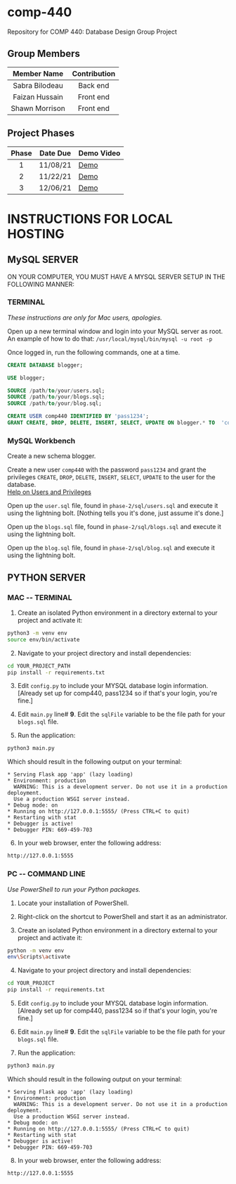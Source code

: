 # comp-440

Repository for COMP 440: Database Design Group Project

## Group Members
|   Member Name  |  Contribution |
| :------------: | :------------:|
| Sabra Bilodeau | Back end      |
| Faizan Hussain | Front end     |
| Shawn Morrison | Front end     |

## Project Phases

| Phase | Date Due | Demo Video |
| :---: | :------: | :--------- |
|   1   | 11/08/21 | [Demo](https://youtu.be/YmP42iaXkLc) |
|   2   | 11/22/21 | [Demo](https://youtu.be/LNYtWK05jiI)   |
|   3   | 12/06/21 | [Demo]()   |

# INSTRUCTIONS FOR LOCAL HOSTING

## MySQL SERVER
ON YOUR COMPUTER, YOU MUST HAVE A MYSQL SERVER SETUP IN THE FOLLOWING MANNER:

### TERMINAL
*These instructions are only for Mac users, apologies.*

Open up a new terminal window and login into your MySQL server as root.  
An example of how to do that: `/usr/local/mysql/bin/mysql -u root -p`

Once logged in, run the following commands, one at a time.  

```sql
CREATE DATABASE blogger;

USE blogger;

SOURCE /path/to/your/users.sql;
SOURCE /path/to/your/blogs.sql;
SOURCE /path/to/your/blog.sql;

CREATE USER comp440 IDENTIFIED BY 'pass1234';  
GRANT CREATE, DROP, DELETE, INSERT, SELECT, UPDATE ON blogger.* TO  'comp440'@'localhost';
```

### MySQL Workbench
Create a new schema blogger.  

Create a new user `comp440` with the password `pass1234` and grant the privileges `CREATE`, `DROP`, `DELETE`, `INSERT`, `SELECT`, `UPDATE` to the user for the database.  
[Help on Users and Privileges](https://dev.mysql.com/doc/workbench/en/wb-mysql-connections-navigator-management-users-and-privileges.html)

Open up the `user.sql` file, found in `phase-2/sql/users.sql` and execute it using the lightning bolt. [Nothing tells you it's done, just assume it's done.]

Open up the `blogs.sql` file, found in `phase-2/sql/blogs.sql` and execute it using the lightning bolt.

Open up the `blog.sql` file, found in `phase-2/sql/blog.sql` and execute it using the lightning bolt.

## PYTHON SERVER

### MAC -- TERMINAL
1. Create an isolated Python environment in a directory external to your project and activate it:

  ```bash
  python3 -m venv env
  source env/bin/activate
  ```

2. Navigate to your project directory and install dependencies:

  ```bash
  cd YOUR_PROJECT_PATH
  pip install -r requirements.txt
  ```

3. Edit `config.py` to include your MYSQL database login information. [Already set up for comp440, pass1234 so if that's your login, you're fine.]

4. Edit `main.py` line# **9**. Edit the `sqlFile` variable to be the file path for your `blogs.sql` file.

5. Run the application:

  ```bash
  python3 main.py
  ```

  Which should result in the following output on your terminal:  
  ```shell
  * Serving Flask app 'app' (lazy loading)
  * Environment: production
    WARNING: This is a development server. Do not use it in a production deployment.
    Use a production WSGI server instead.
  * Debug mode: on
  * Running on http://127.0.0.1:5555/ (Press CTRL+C to quit)
  * Restarting with stat
  * Debugger is active!
  * Debugger PIN: 669-459-703
 ```

6. In your web browser, enter the following address:

  ```bash
  http://127.0.0.1:5555
  ```

### PC -- COMMAND LINE
*Use PowerShell to run your Python packages.*

1. Locate your installation of PowerShell.

2. Right-click on the shortcut to PowerShell and start it as an administrator.

3. Create an isolated Python environment in a directory external to your project and activate it:

  ```bash
  python -m venv env
  env\Scripts\activate
  ```

4. Navigate to your project directory and install dependencies:

  ```bash
  cd YOUR_PROJECT
  pip install -r requirements.txt
  ```

5. Edit `config.py` to include your MYSQL database login information. [Already set up for comp440, pass1234 so if that's your login, you're fine.]

6. Edit `main.py` line# **9**. Edit the `sqlFile` variable to be the file path for your `blogs.sql` file.

7. Run the application:

  ```bash
  python3 main.py
  ```

  Which should result in the following output on your terminal:  
  ```shell
  * Serving Flask app 'app' (lazy loading)
  * Environment: production
    WARNING: This is a development server. Do not use it in a production deployment.
    Use a production WSGI server instead.
  * Debug mode: on
  * Running on http://127.0.0.1:5555/ (Press CTRL+C to quit)
  * Restarting with stat
  * Debugger is active!
  * Debugger PIN: 669-459-703
  ```

8. In your web browser, enter the following address:

  ```bash
  http://127.0.0.1:5555
  ```
